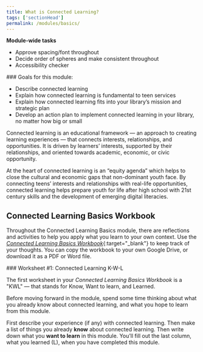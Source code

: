 ```yaml
---
title: What is Connected Learning? 
tags: ['sectionHead']
permalink: /modules/basics/
---
```


<div class="tasks">
	<b>Module-wide tasks</b>
<ul>
	<li>Approve spacing/font throughout</li>
	<li>Decide order of spheres and make consistent throughout</li>
	<li>Accessibility checker</li>
</ul>

</div>

<div class="callout objectives" markdown="1"> 
### Goals for this module: 

* Describe connected learning 
* Explain how connected learning is fundamental to teen services
* Explain how connected learning fits into your library’s mission and strategic plan
* Develop an action plan to implement connected learning in your library, no matter how big or small
</div>

Connected learning is an educational framework — an approach to creating learning experiences — that connects interests, relationships, and opportunities. It is driven by learners’ interests, supported by their relationships, and oriented towards academic, economic, or civic opportunity.

At the heart of connected learning is an “equity agenda” which helps to  close the cultural and economic gaps that non-dominant youth face. By connecting teens’ interests and relationships with real-life opportunities, connected learning helps prepare youth for life after high school with 21st century skills and the development of emerging digital literacies.
 

<!-- ## The Power of Making Learning Relevant (2:20)

<iframe src="https://www.youtube.com/embed/TH6gH6lMDD8" frameborder="0" allow="autoplay; encrypted-media" allowfullscreen></iframe>
-->

## Connected Learning Basics Workbook

Throughout the Connected Learning Basics module, there are reflections and activities to help you apply what you learn to your own context. Use the [_Connected Learning Basics Workbook_](https://docs.google.com/document/d/1X5MxpToji6SQEN3-6uzvvkfjpQFvUhTbZB1cPTM6FwA/edit?usp=sharing){:target="_blank"} to keep track of your thoughts. You can copy the workbook to your own Google Drive, or download it as a PDF or Word file. 

<div class="callout activity" markdown="1">
### Worksheet #1: Connected Learning K-W-L

The first worksheet in your _Connected Learning Basics Workbook_ is a "KWL" — that stands for Know, Want to learn, and Learned. 

Before moving forward in the module, spend some time thinking about what you already know about connected learning, and what you hope to learn from this module. 

First describe your experience (if any) with connected learning. Then make a list of things you already **know** about connected learning. Then write down what you **want to learn** in this module. You’ll fill out the last column, what you learned (L), when you have completed this module.
</div>